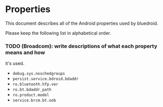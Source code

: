 Properties
===
This document describes all of the Android properties used by bluedroid.

Please keep the following list in alphabetical order.

### TODO (Broadcom): write descriptions of what each property means and how
it's used.

* ``` debug.sys.noschedgroups ```
* ``` persist.service.bdroid.bdaddr ```
* ``` ro.bluetooth.hfp.ver ```
* ``` ro.bt.bdaddr_path ```
* ``` ro.product.model ```
* ``` service.brcm.bt.oob ```
